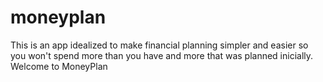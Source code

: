 # moneyplan
This is an app idealized to make financial planning simpler and easier so you won't spend more than you have and more that was planned inicially.
Welcome to MoneyPlan
